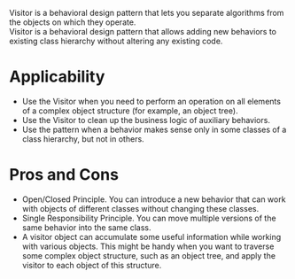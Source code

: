 ﻿
Visitor is a behavioral design pattern that lets you separate algorithms from the objects on which they operate.
<br/>
Visitor is a behavioral design pattern that allows adding new behaviors to existing class hierarchy without altering any existing code.
# Applicability
* Use the Visitor when you need to perform an operation on all elements of a complex object structure (for example, an object tree).
* Use the Visitor to clean up the business logic of auxiliary behaviors.
* Use the pattern when a behavior makes sense only in some classes of a class hierarchy, but not in others.

# Pros and Cons
* Open/Closed Principle. You can introduce a new behavior that can work with objects of different classes without changing these classes.
* Single Responsibility Principle. You can move multiple versions of the same behavior into the same class.
* A visitor object can accumulate some useful information while working with various objects. This might be handy when you want to traverse some complex object structure, such as an object tree, and apply the visitor to each object of this structure.
